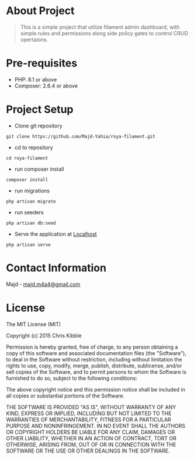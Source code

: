 # About Project
> This is a simple project that utilize filament admin dashboard, with simple rules and permissions along side policy gates to control CRUD opertaions.

# Pre-requisites
- PHP: 8.1 or above
- Composer: 2.6.4 or above

# Project Setup
- Clone git repository
```
git clone https://github.com/Majd-Yahia/roya-filament.git
```

- cd to repository
```
cd roya-filament
```

- run composer install
```
composer install
```

- run migrations
```
php artisan migrate
```

- run seeders
```
php artisan db:seed
```

- Serve the application at [Localhost](http://127.0.0.1:8000)
```
php artisan serve
```

# Contact Information
Majd - majd.m4a4@gmail.com

# License
The MIT License (MIT)

Copyright (c) 2015 Chris Kibble

Permission is hereby granted, free of charge, to any person obtaining a copy of this software and associated documentation files (the "Software"), to deal in the Software without restriction, including without limitation the rights to use, copy, modify, merge, publish, distribute, sublicense, and/or sell copies of the Software, and to permit persons to whom the Software is furnished to do so, subject to the following conditions:

The above copyright notice and this permission notice shall be included in all copies or substantial portions of the Software.

THE SOFTWARE IS PROVIDED "AS IS", WITHOUT WARRANTY OF ANY KIND, EXPRESS OR IMPLIED, INCLUDING BUT NOT LIMITED TO THE WARRANTIES OF MERCHANTABILITY, FITNESS FOR A PARTICULAR PURPOSE AND NONINFRINGEMENT. IN NO EVENT SHALL THE AUTHORS OR COPYRIGHT HOLDERS BE LIABLE FOR ANY CLAIM, DAMAGES OR OTHER LIABILITY, WHETHER IN AN ACTION OF CONTRACT, TORT OR OTHERWISE, ARISING FROM, OUT OF OR IN CONNECTION WITH THE SOFTWARE OR THE USE OR OTHER DEALINGS IN THE SOFTWARE.
